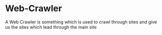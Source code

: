 # Web-Crawler
A Web Crawler is something which is used to crawl through sites and give us the sites which lead through the main site 
